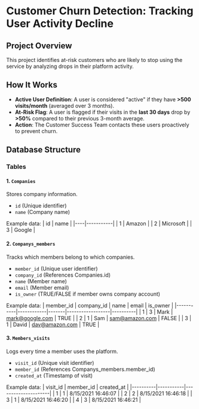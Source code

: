 # Customer Churn Detection: Tracking User Activity Decline

## Project Overview
This project identifies at-risk customers who are likely to stop using the service by analyzing drops in their platform activity.

## How It Works
- **Active User Definition**: A user is considered "active" if they have **>500 visits/month** (averaged over 3 months).
- **At-Risk Flag**: A user is flagged if their visits in the **last 30 days** drop by **>50%** compared to their previous 3-month average.
- **Action**: The Customer Success Team contacts these users proactively to prevent churn.

## Database Structure
### Tables

#### 1. `Companies`
Stores company information.
- `id` (Unique identifier)
- `name` (Company name)

Example data:
| id | name      |
|----|-----------|
| 1  | Amazon    |
| 2  | Microsoft |
| 3  | Google    |

#### 2. `Companys_members`
Tracks which members belong to which companies.
- `member_id` (Unique user identifier)
- `company_id` (References Companies.id)
- `name` (Member name)
- `email` (Member email)
- `is_owner` (TRUE/FALSE if member owns company account)

Example data:
| member_id | company_id | name  | email            | is_owner |
|-----------|------------|-------|------------------|----------|
| 1         | 3          | Mark  | mark@google.com  | TRUE     |
| 2         | 1          | Sam   | sam@amazon.com   | FALSE    |
| 3         | 1          | David | dav@amazon.com   | TRUE     |

#### 3. `Members_visits`
Logs every time a member uses the platform.
- `visit_id` (Unique visit identifier)
- `member_id` (References Companys_members.member_id)
- `created_at` (Timestamp of visit)

Example data:
| visit_id | member_id | created_at          |
|----------|-----------|---------------------|
| 1        | 1         | 8/15/2021 16:46:07  |
| 2        | 2         | 8/15/2021 16:46:18  |
| 3        | 1         | 8/15/2021 16:46:20  |
| 4        | 3         | 8/15/2021 16:46:21  |

